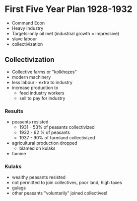 # First Five Year Plan 1928-1932

- Command Econ
- Heavy Industry
- Targets-only oil met (industrial growth = impressive)
- slave labour
- collectivization

## Collectivization 

- Collective farms or "kolkhozes"
- modern machinery
- less labour - extra to industry 
- increase production to
	- feed industry workers
	- sell to pay for industry 

### Results
- peasents resisted
	- 1931 - 53% of peasants collectivized
	- 1932 - 62 % of peasants 
	- 1937 - 90% of farmland collectivized 
- agricultural production dropped
	- blamed on kulaks
- famine

### Kulaks 
- wealthy peasants  resisted 
- not permitted to join collectives, poor land, high taxes
- gulags
- other peasants "voluntarily" joined collectives!